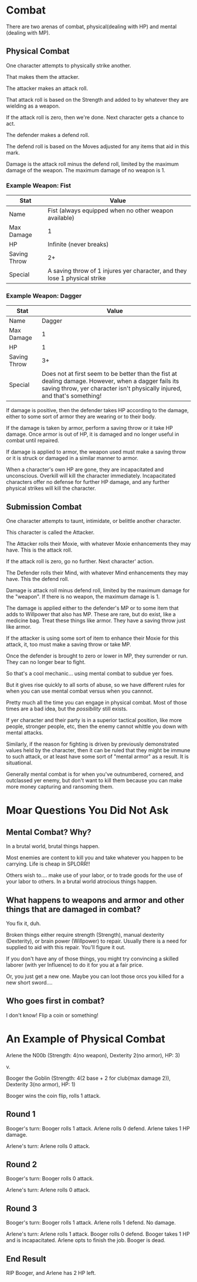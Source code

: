 # Combat

There are two arenas of combat, physical(dealing with HP) and mental (dealing with MP).

## Physical Combat

One character attempts to physically strike another.

That makes them the attacker.

The attacker makes an attack roll.

That attack roll is based on the Strength and added to by whatever they are wielding as a weapon.

If the attack roll is zero, then we're done. Next character gets a chance to act.

The defender makes a defend roll.

The defend roll is based on the Moves adjusted for any items that aid in this mark.

Damage is the attack roll minus the defend roll, limited by the maximum damage of the weapon. The maximum damage of no weapon is 1.

### Example Weapon: Fist

| Stat | Value |
| --- | --- |
| Name | Fist (always equipped when no other weapon available) |
| Max Damage | 1 |
| HP | Infinite (never breaks) |
| Saving Throw | 2+ |
| Special | A saving throw of 1 injures yer character, and they lose 1 physical strike |

### Example Weapon: Dagger

| Stat | Value |
| --- | --- |
| Name | Dagger |
| Max Damage | 1 |
| HP | 1 |
| Saving Throw | 3+ |
| Special | Does not at first seem to be better than the fist at dealing damage. However, when a dagger fails its saving throw, yer character isn't physically injured, and that's something! |


If damage is positive, then the defender takes HP according to the damage, either to some sort of armor they are wearing or to their body.

If the damage is taken by armor, perform a saving throw or it take HP damage. Once armor is out of HP, it is damaged and no longer useful in combat until repaired.

If damage is applied to armor, the weapon used must make a saving throw or it is struck or damaged in a similar manner to armor.

When a character's own HP are gone, they are incapacitated and unconscious. Overkill will kill the character immediately. Incapacitated characters offer no defense for further HP damage, and any further physical strikes will kill the character.

## Submission Combat

One character attempts to taunt, intimidate, or belittle another character.

This character is called the Attacker.

The Attacker rolls their Moxie, with whatever Moxie enhancements they may have. This is the attack roll.

If the attack roll is zero, go no further. Next character' action.

The Defender rolls their Mind, with whatever Mind enhancements they may have. This the defend roll.

Damage is attack roll minus defend roll, limited by the maximum damage for the "weapon". If there is no weapon, the maximum damage is 1.

The damage is applied either to the defender's MP or to some item that adds to Willpower that also has MP. These are rare, but do exist, like a medicine bag. Treat these things like armor. They have a saving throw just like armor.

If the attacker is using some sort of item to enhance their Moxie for this attack, it, too must make a saving throw or take MP.

Once the defender is brought to zero or lower in MP, they surrender or run. They can no longer bear to fight.

So that's a cool mechanic... using mental combat to subdue yer foes.

But it gives rise quickly to all sorts of abuse, so we have different rules for when you can use mental combat versus when you cannnot.

Pretty much all the time you can engage in physical combat. Most of those times are a bad idea, but the _possibility_ still exists.

If yer character and their party is in a superior tactical position, like more people, stronger people, etc, then the enemy cannot whittle you down with mental attacks.

Similarly, if the reason for fighting is driven by previously demonstrated values held by the character, then it can be ruled that they might be immune to such attack, or at least have some sort of "mental armor" as a result. It is situational.

Generally mental combat is for when you've outnumbered, cornered, and outclassed yer enemy, but don't want to kill them because you can make more money capturing and ransoming them.

# Moar Questions You Did Not Ask

## Mental Combat? Why?

In a brutal world, brutal things happen.

Most enemies are content to kill you and take whatever you happen to be carrying. Life is cheap in SPLORR!!

Others wish to.... make use of your labor, or to trade goods for the use of your labor to others. In a brutal world atrocious things happen.

## What happens to weapons and armor and other things that are damaged in combat?

You fix it, duh.

Broken things either require strength (Strength), manual dexterity (Dexterity), or brain power (Willpower) to repair. Usually there is a need for supplied to aid with this repair. You'll figure it out.

If you don't have any of those things, you might try convincing a skilled laborer (with yer Influence) to do it for you at a fair price.

Or, you just get a new one. Maybe you can loot those orcs you killed for a new short sword....

## Who goes first in combat?

I don't know! Flip a coin or something!

# An Example of Physical Combat

Arlene the N00b (Strength: 4(no weapon), Dexterity 2(no armor), HP: 3)

v.

Booger the Goblin (Strength: 4(2 base + 2 for club(max damage 2)), Dexterity 3(no armor), HP: 1)

Booger wins the coin flip, rolls 1 attack.

## Round 1

Booger's turn:
Booger rolls 1 attack.
Arlene rolls 0 defend.
Arlene takes 1 HP damage.

Arlene's turn:
Arlene rolls 0 attack.

## Round 2

Booger's turn:
Booger rolls 0 attack.

Arlene's turn:
Arlene rolls 0 attack.

## Round 3

Booger's turn:
Booger rolls 1 attack.
Arlene rolls 1 defend.
No damage.

Arlene's turn:
Arlene rolls 1 attack.
Booger rolls 0 defend.
Booger takes 1 HP and is incapacitated.
Arlene opts to finish the job.
Booger is dead.

## End Result

RIP Booger, and Arlene has 2 HP left.